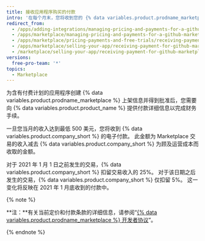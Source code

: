 ```yaml
---
title: 接收应用程序购买的付款
intro: '在每个月末，您将收到您的 {% data variables.product.prodname_marketplace %} 上架产品的付款。'
redirect_from:
  - /apps/adding-integrations/managing-pricing-and-payments-for-a-github-marketplace-listing/receiving-payment-for-a-github-marketplace-listing/
  - /apps/marketplace/managing-pricing-and-payments-for-a-github-marketplace-listing/receiving-payment-for-a-github-marketplace-listing/
  - /apps/marketplace/pricing-payments-and-free-trials/receiving-payment-for-a-github-marketplace-listing/
  - /apps/marketplace/selling-your-app/receiving-payment-for-github-marketplace-listings/
  - /marketplace/selling-your-app/receiving-payment-for-github-marketplace-listings
versions:
  free-pro-team: '*'
topics:
  - Marketplace
---
```




为含有付费计划的应用程序创建 {% data variables.product.prodname_marketplace %} 上架信息并得到批准后，您需要向 {% data variables.product.product_name %} 提供付款详细信息以完成财务手续。

一旦您当月的收入达到最低 500 美元，您将收到 {% data variables.product.company_short %} 的电子付款。 此金额为 Marketplace 交易的收入减去 {% data variables.product.company_short %} 为顾及运营成本而收取的金额。

对于 2021 年 1 月 1 日之前发生的交易，{% data variables.product.company_short %} 扣留交易收入的 25%。 对于该日期之后发生的交易，{% data variables.product.company_short %} 仅扣留 5%。 这一变化将反映在 2021 年 1 月底收到的付款中。

{% note %}

**注：**有关当前定价和付款条款的详细信息，请参阅“[{% data variables.product.prodname_marketplace %} 开发者协议](/github/site-policy/github-marketplace-developer-agreement)”。

{% endnote %}
